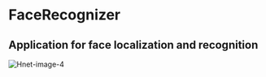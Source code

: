 # FaceRecognizer
## Application for face localization and recognition

![Hnet-image-4](https://user-images.githubusercontent.com/63499146/115545185-2d1ecd00-a2ac-11eb-8eb1-f21e8a2eddae.gif)
